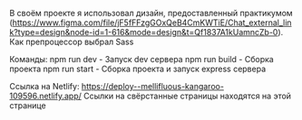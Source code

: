 В своём проекте я использовал дизайн, предоставленный практикумом (https://www.figma.com/file/jF5fFFzgGOxQeB4CmKWTiE/Chat_external_link?type=design&node-id=1-616&mode=design&t=Qf1837A1kUamncZb-0). Как препроцессор выбрал Sass 

Команды:
  npm run dev - Запуск dev сервера
  npm run build - Сборка проекта
  npm run start - Сборка проекта и запуск express сервера

Ссылка на Netlify: https://deploy--mellifluous-kangaroo-109596.netlify.app/
Ссылки на свёрстанные страницы находятся на этой странице
